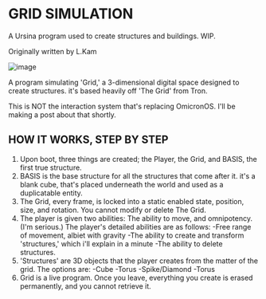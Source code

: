 # GRID SIMULATION
A Ursina program used to create structures and buildings. WIP.

Originally written by L.Kam

![image](https://github.com/AlotarioPersonal/3d-grid-simulation/assets/126506217/a76a7115-44b5-4df9-9164-3b79791155a5)

A program simulating 'Grid,' a 3-dimensional digital space designed to create structures. it's based heavily off
'The Grid' from Tron.

This is NOT the interaction system that's replacing OmicronOS. I'll be making a post about that shortly.

HOW IT WORKS, STEP BY STEP
----------
1. Upon boot, three things are created; the Player, the Grid, and BASIS, the first true structure.
2. BASIS is the base structure for all the structures that come after it. it's a blank cube, that's placed
underneath the world and used as a duplicatable entity.
3. The Grid, every frame, is locked into a static enabled state, position, size, and rotation. You cannot modify or delete The Grid.
4. The player is given two abilities: The ability to move, and omnipotency. (I'm serious.)
The player's detailed abilities are as follows:
-Free range of movement, albiet with gravity
-The ability to create and transform 'structures,' which i'll explain in a minute
-The ability to delete structures.
5. 'Structures' are 3D objects that the player creates from the matter of the grid. The options are:
-Cube
-Torus
-Spike/Diamond
-Torus
6. Grid is a live program. Once you leave, everything you create is erased permanently, and you cannot retrieve it.
